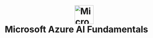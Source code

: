 <h1>
    <a href="https://www.dio.me/">
        <img style="display: block; margin: 0 auto;" width="60px" src="https://hermes.dio.me/tracks/4d998d5c-36c1-497b-8da0-8db465c820eb.png" alt="Microsoft Azure AI Fundamentals">
    </a>
    <span>Microsoft Azure AI Fundamentals</span>
</h1>
